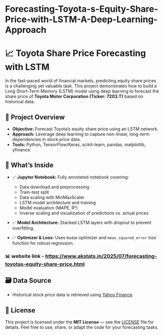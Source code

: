 # Forecasting-Toyota-s-Equity-Share-Price-with-LSTM-A-Deep-Learning-Approach

# 📈 Toyota Share Price Forecasting with LSTM

In the fast-paced world of financial markets, predicting equity share prices is a challenging yet valuable task. This project demonstrates how to build a Long Short-Term Memory (LSTM) model using deep learning to forecast the share price of **Toyota Motor Corporation (Ticker: 7203.T)** based on historical data.

## 🚀 Project Overview

* **Objective:** Forecast Toyota’s equity share price using an LSTM network.
* **Approach:** Leverage deep learning to capture non-linear, long-term dependencies in stock price data.
* **Tools:** Python, TensorFlow/Keras, scikit-learn, pandas, matplotlib, yfinance.


## 📒 What’s Inside

* ✅ **Jupyter Notebook:** Fully annotated notebook covering:

  * Data download and preprocessing
  * Train-test split
  * Data scaling with MinMaxScaler
  * LSTM model architecture and training
  * Model evaluation (MAPE, R²)
  * Inverse scaling and visualization of predictions vs. actual prices
* ✅ **Model Architecture:** Stacked LSTM layers with dropout to prevent overfitting.
* ✅ **Optimizer & Loss:** Uses `Nadam` optimizer and `mean_squared_error` loss function for robust regression.

### 📊 website link - https://www.akstats.in/2025/07/forecasting-toyotas-equity-share-price.html

## 🗃️ Data Source

* Historical stock price data is retrieved using [Yahoo Finance](https://finance.yahoo.com/).

## 📄 License

This project is licensed under the **MIT License** — see the [LICENSE](./LICENSE) file for details.
Feel free to use, share, or adapt the code for your forecasting tasks.
